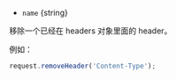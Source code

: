 <!-- YAML
added: v1.6.0
-->

* `name` {string}

移除一个已经在 headers 对象里面的 header。

例如：
```js
request.removeHeader('Content-Type');
```

